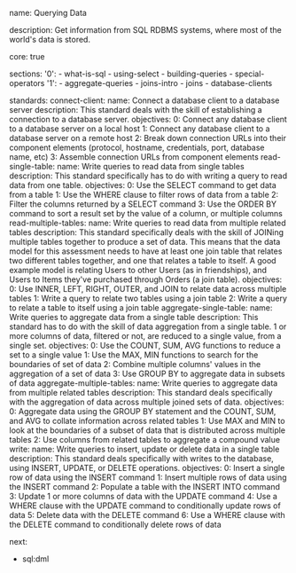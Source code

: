 name: Querying Data

description: Get information from SQL RDBMS systems, where most of the world's data is stored.

core: true

sections:
  '0':
    - what-is-sql
    - using-select
    - building-queries
    - special-operators
  '1':
    - aggregate-queries
    - joins-intro
    - joins
    - database-clients

standards:
  connect-client:
    name: Connect a database client to a database server
    description: This standard deals with the skill of establishing a connection to a database server.
    objectives:
      0: Connect any database client to a database server on a local host
      1: Connect any database client to a database server on a remote host
      2: Break down connection URLs into their component elements (protocol, hostname, credentials, port, database name, etc)
      3: Assemble connection URLs from component elements
  read-single-table:
    name: Write queries to read data from single tables
    description: This standard specifically has to do with writing a query to read data from one table.
    objectives:
      0: Use the SELECT command to get data from a table
      1: Use the WHERE clause to filter rows of data from a table
      2: Filter the columns returned by a SELECT command
      3: Use the ORDER BY command to sort a result set by the value of a column, or multiple columns
  read-multiple-tables:
    name: Write queries to read data from multiple related tables
    description: This standard specifically deals with the skill of JOINing multiple tables together to produce a set of data. This means that the data model for this assessment needs to have at least one join table that relates two different tables together, and one that relates a table to itself. A good example model is relating Users to other Users (as in friendships), and Users to Items they've purchased through Orders (a join table).
    objectives:
      0: Use INNER, LEFT, RIGHT, OUTER, and JOIN to relate data across multiple tables
      1: Write a query to relate two tables using a join table
      2: Write a query to relate a table to itself using a join table
  aggregate-single-table:
    name: Write queries to aggregate data from a single table
    description: This standard has to do with the skill of data aggregation from a single table. 1 or more columns of data, filtered or not, are reduced to a single value, from a single set.
    objectives:
      0: Use the COUNT, SUM, AVG functions to reduce a set to a single value
      1: Use the MAX, MIN functions to search for the boundaries of set of data
      2: Combine multiple columns' values in the aggregation of a set of data
      3: Use GROUP BY to aggregate data in subsets of data
  aggregate-multiple-tables:
    name: Write queries to aggregate data from multiple related tables
    description: This standard deals specifically with the aggregation of data across multiple joined sets of data.
    objectives:
      0: Aggregate data using the GROUP BY statement and the COUNT, SUM, and AVG to collate information across related tables
      1: Use MAX and MIN to look at the boundaries of a subset of data that is distributed across multiple tables
      2: Use columns from related tables to aggregate a compound value
  write:
    name: Write queries to insert, update or delete data in a single table
    description: This standard deals specifically with writes to the database, using INSERT, UPDATE, or DELETE operations.
    objectives:
      0: Insert a single row of data using the INSERT command
      1: Insert multiple rows of data using the INSERT command
      2: Populate a table with the INSERT INTO command
      3: Update 1 or more columns of data with the UPDATE command
      4: Use a WHERE clause with the UPDATE command to conditionally update rows of data
      5: Delete data with the DELETE command
      6: Use a WHERE clause with the DELETE command to conditionally delete rows of data

next:
  - sql:dml
